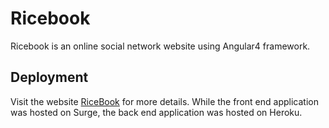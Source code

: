 # Ricebook
Ricebook is an online social network website using Angular4 framework.

## Deployment
Visit the website [RiceBook](https://ricebooklp.surge.sh) for more details. While the front end application was hosted on Surge, the back end application was hosted on Heroku.
